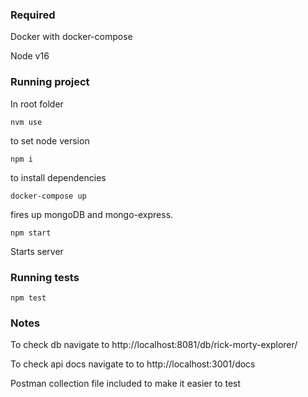### Required
Docker with docker-compose 

Node v16


### Running project
In root folder
```
nvm use
```
 to set node version

```
npm i
```
to install dependencies

```
docker-compose up
```
fires up mongoDB and mongo-express.

```
npm start
```
Starts server

### Running tests
```
npm test
```
### Notes
To check db navigate to http://localhost:8081/db/rick-morty-explorer/

To check api docs navigate to to http://localhost:3001/docs

Postman collection file included to make it easier to test

